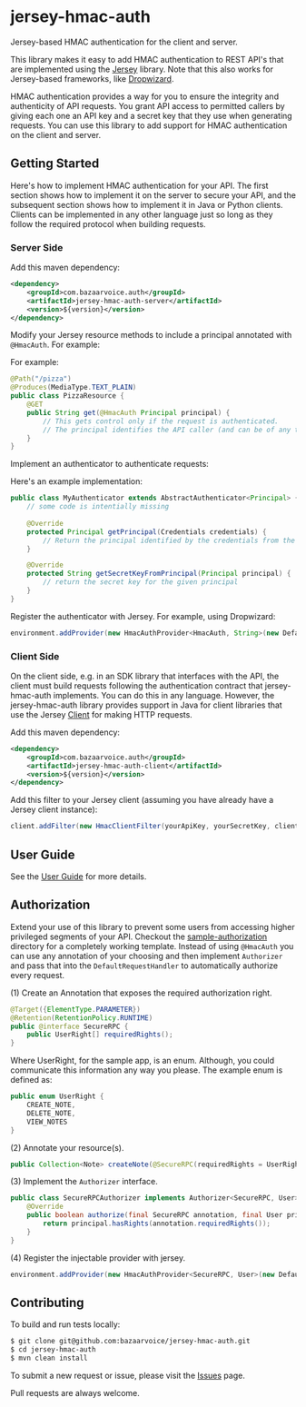 # jersey-hmac-auth

Jersey-based HMAC authentication for the client and server.

This library makes it easy to add HMAC authentication to REST API's that are implemented using the 
[Jersey](https://jersey.java.net) library. Note that this also works for Jersey-based frameworks, like
[Dropwizard](http://dropwizard.io/). 

HMAC authentication provides a way for you to ensure the integrity and authenticity of API requests. You grant 
API access to permitted callers by giving each one an API key and a secret key that they use when generating requests.
You can use this library to add support for HMAC authentication on the client and server.

## Getting Started

Here's how to implement HMAC authentication for your API. The first section shows how to implement it on the
server to secure your API, and the subsequent section shows how to implement it in Java or Python clients. Clients
can be implemented in any other language just so long as they follow the required protocol when building requests.


### Server Side

Add this maven dependency:

```xml
<dependency>
    <groupId>com.bazaarvoice.auth</groupId>
    <artifactId>jersey-hmac-auth-server</artifactId>
    <version>${version}</version>
</dependency>
```

Modify your Jersey resource methods to include a principal annotated with `@HmacAuth`. For example:

For example:

```java
@Path("/pizza")
@Produces(MediaType.TEXT_PLAIN)
public class PizzaResource {
    @GET
    public String get(@HmacAuth Principal principal) {
        // This gets control only if the request is authenticated. 
        // The principal identifies the API caller (and can be of any type you want).
    }
}
```

Implement an authenticator to authenticate requests: 

Here's an example implementation:

```java
public class MyAuthenticator extends AbstractAuthenticator<Principal> {
    // some code is intentially missing 
    
    @Override
    protected Principal getPrincipal(Credentials credentials) {
        // Return the principal identified by the credentials from the API request
    } 

    @Override
    protected String getSecretKeyFromPrincipal(Principal principal) {
        // return the secret key for the given principal
    }
}
```

Register the authenticator with Jersey. For example, using Dropwizard:

```java
environment.addProvider(new HmacAuthProvider<HmacAuth, String>(new DefaultRequestHandler<HmacAuth, String>(new PizzaAuthenticator())) {});
```

### Client Side

On the client side, e.g. in an SDK library that interfaces with the API, the client must build requests following the
authentication contract that jersey-hmac-auth implements. You can do this in any language. However, the jersey-hmac-auth
library provides support in Java for client libraries that use the Jersey 
[Client](https://jersey.java.net/nonav/apidocs/1.17/jersey/com/sun/jersey/api/client/Client.html) for making HTTP requests.

Add this maven dependency:

```xml
<dependency>
    <groupId>com.bazaarvoice.auth</groupId>
    <artifactId>jersey-hmac-auth-client</artifactId>
    <version>${version}</version>
</dependency>
``` 

Add this filter to your Jersey client (assuming you have already have a Jersey client instance):

```java
client.addFilter(new HmacClientFilter(yourApiKey, yourSecretKey, client.getMessageBodyWorkers()));
```


## User Guide

See the [User Guide](https://github.com/bazaarvoice/jersey-hmac-auth/wiki) for more details.


## Authorization

Extend your use of this library to prevent some users from accessing higher privileged segments of your API. Checkout
the [sample-authorization](sample-authorization) directory for a completely working template. Instead of using `@HmacAuth`
you can use any annotation of your choosing and then implement `Authorizer` and pass that into the `DefaultRequestHandler`
to automatically authorize every request.

(1) Create an Annotation that exposes the required authorization right.

```java
@Target({ElementType.PARAMETER})
@Retention(RetentionPolicy.RUNTIME)
public @interface SecureRPC {
    public UserRight[] requiredRights();
}
```

Where UserRight, for the sample app, is an enum. Although, you could communicate this information any way you please. The example enum is defined as:
```java
public enum UserRight {
    CREATE_NOTE,
    DELETE_NOTE,
    VIEW_NOTES
}
```

(2) Annotate your resource(s).

```java
public Collection<Note> createNote(@SecureRPC(requiredRights = UserRight.CREATE_NOTE) User user, ...
```

(3) Implement the `Authorizer` interface.

```java
public class SecureRPCAuthorizer implements Authorizer<SecureRPC, User> {
    @Override
    public boolean authorize(final SecureRPC annotation, final User principal) {
        return principal.hasRights(annotation.requiredRights());
    }
}
```

(4) Register the injectable provider with jersey.

```java
environment.addProvider(new HmacAuthProvider<SecureRPC, User>(new DefaultRequestHandler<>(new SimpleAuthenticator(), new SecureRPCAuthorizer())) {});
```

## Contributing

To build and run tests locally:

```sh
$ git clone git@github.com:bazaarvoice/jersey-hmac-auth.git
$ cd jersey-hmac-auth
$ mvn clean install
```

To submit a new request or issue, please visit the [Issues](https://github.com/bazaarvoice/jersey-hmac-auth/issues) page.

Pull requests are always welcome.
